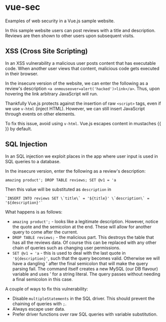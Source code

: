 # vue-sec

Examples of web security in a Vue.js sample website.

In this sample website users can post reviews with a title and description. Reviews are then shown to other users upon subsequent visits.

## XSS (Cross Site Scripting)

In an XSS vulnerability a malicious user posts content that has executable code. When another user views that content, malicious code gets executed in their browser.

In the insecure version of the website, we can enter the following as a review's description
`<a onmouseover=alert('hacked')>link</a>`. Thus, upon hovering the link arbitrary JavaScript will run.

Thankfully Vue.js protects against the insertion of raw `<script>` tags, even if we use `v-html` (inject HTML). However, we can still insert JavaScript through events on other elements.

To fix this issue, avoid using `v-html`. Vue.js escapes content in mustaches {{ }} by default.

## SQL Injection

In an SQL injection we exploit places in the app where user input is used in SQL queries to a database.

In the insecure version, enter the following as a review's description:
```
amazing product'; DROP TABLE reviews; SET @v1 = 'a
```

Then this value will be substituted as `description` in
```
`INSERT INTO reviews SET \`title\` = '${title}' \`description\` = '${description}'`
```

What happens is as follows:
* `amazing product';` - looks like a legitimate description. However, notice the quote and the semicolon at the end. These will allow for another query to come after the current.
* `DROP TABLE reviews;` - the malicious part. This destroys the table that has all the reviews data. Of course this can be replaced with any other chain of queries such as changing user permissions.
* `SET @v1 = 'a` - this is used to deal with the last quote in `'${description}'`, such that the query becomes valid. Otherwise we will have a dangling ' after the final semicolon that will make the query parsing fail. The command itself creates a new MySQL (our DB flavour) variable and uses ' for a string literal. The query passes without needing a final semicolon in this case.

A couple of ways to fix this vulnerability:
* Disable `multipleStatements` in the SQL driver. This should prevent the chaining of queries with `;`.
* Always escape user data.
* Prefer driver functions over raw SQL queries with variable substitution.
